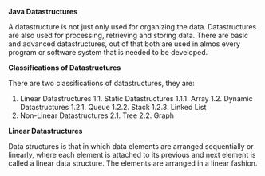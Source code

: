 **Java Datastructures**

A datastructure is not just only used for organizing the data. Datastructures are also used for processing, retrieving and storing data. There are basic and advanced datastructures, out of that both are used in almos every program or software system that is needed to be developed.

**Classifications of Datastructures**

There are two classifications of datastructures, they are:

1. Linear Datastructures
    1.1. Static Datastructures
        1.1.1. Array
    1.2. Dynamic Datastructures
        1.2.1. Queue
        1.2.2. Stack
        1.2.3. Linked List
2. Non-Linear Datastructures
    2.1. Tree
    2.2. Graph

**Linear Datastructures**

Data structures is that in which data elements are arranged sequentially or linearly, where each element is attached to its previous and next element is called a linear data structure. The elements are arranged in a linear fashion.
